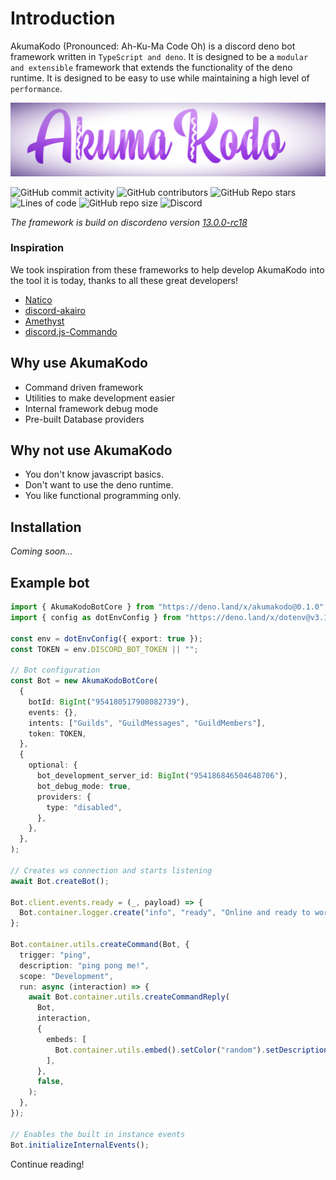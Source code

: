 # Introduction

AkumaKodo (Pronounced: Ah-Ku-Ma Code Oh) is a discord deno bot framework written
in `TypeScript and deno`. It is designed to be a `modular and extensible` framework that
extends the functionality of the deno runtime. It is designed to be easy to use while
maintaining a high level of `performance`.

![AkumaKodo logo](images/misc/AkumaKodoLogo.png)

![GitHub commit activity](https://img.shields.io/github/commit-activity/y/AkumaKodo/AkumaKodo?style=for-the-badge)
![GitHub contributors](https://img.shields.io/github/contributors/AkumaKodo/AkumaKodo?style=for-the-badge)
![GitHub Repo stars](https://img.shields.io/github/stars/AkumaKodo/AkumaKodo?style=for-the-badge)
![Lines of code](https://img.shields.io/tokei/lines/github/AkumaKodo/AkumaKodo?style=for-the-badge)
![GitHub repo size](https://img.shields.io/github/repo-size/AkumaKodo/AkumaKodo?style=for-the-badge)
![Discord](https://img.shields.io/discord/837830514130812970?style=for-the-badge)

_The framework is build on discordeno version [13.0.0-rc18](https://deno.land/x/discordeno@13.0.0-rc18)_

### Inspiration

We took inspiration from these frameworks to help develop AkumaKodo into the tool it is today, thanks to all these great developers!

- [Natico](https://github.com/naticoo)
- [discord-akairo](https://discord-akairo.github.io/#/)
- [Amethyst](https://github.com/AmethystFramework)
- [discord.js-Commando](https://github.com/discordjs/Commando)

## Why use AkumaKodo

- Command driven framework
- Utilities to make development easier
- Internal framework debug mode
- Pre-built Database providers

## Why not use AkumaKodo

- You don't know javascript basics.
- Don't want to use the deno runtime.
- You like functional programming only.

## Installation

_Coming soon..._

## Example bot

```typescript
import { AkumaKodoBotCore } from "https://deno.land/x/akumakodo@0.1.0";
import { config as dotEnvConfig } from "https://deno.land/x/dotenv@v3.1.0/mod.ts";

const env = dotEnvConfig({ export: true });
const TOKEN = env.DISCORD_BOT_TOKEN || "";

// Bot configuration
const Bot = new AkumaKodoBotCore(
  {
    botId: BigInt("954180517908082739"),
    events: {},
    intents: ["Guilds", "GuildMessages", "GuildMembers"],
    token: TOKEN,
  },
  {
    optional: {
      bot_development_server_id: BigInt("954186846504648706"),
      bot_debug_mode: true,
      providers: {
        type: "disabled",
      },
    },
  },
);

// Creates ws connection and starts listening
await Bot.createBot();

Bot.client.events.ready = (_, payload) => {
  Bot.container.logger.create("info", "ready", "Online and ready to work!");
};

Bot.container.utils.createCommand(Bot, {
  trigger: "ping",
  description: "ping pong me!",
  scope: "Development",
  run: async (interaction) => {
    await Bot.container.utils.createCommandReply(
      Bot,
      interaction,
      {
        embeds: [
          Bot.container.utils.embed().setColor("random").setDescription("pong!"),
        ],
      },
      false,
    );
  },
});

// Enables the built in instance events
Bot.initializeInternalEvents();
```

Continue reading!
